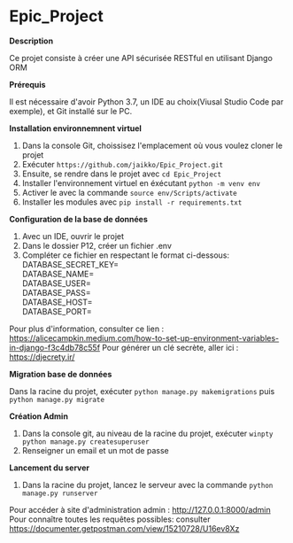 # Epic_Project

**Description** 

Ce projet consiste à créer une API sécurisée RESTful en utilisant Django ORM

**Prérequis**

Il est nécessaire d'avoir Python 3.7, un IDE au choix(Viusal Studio Code par exemple), et Git installé sur le PC.

**Installation environnemnent virtuel**

1. Dans la console Git, choissisez l'emplacement où vous voulez cloner le projet
2. Exécuter  ``` https://github.com/jaikko/Epic_Project.git ```
3. Ensuite, se rendre dans le projet avec ``` cd Epic_Project ```
4. Installer l'environnement virtuel en éxécutant ``` python -m venv env ```
5. Activer le avec la commande   ``` source env/Scripts/activate ```
6. Installer les modules avec  ```pip install -r requirements.txt ```

**Configuration de la base de données**
1. Avec un IDE, ouvrir le projet
2. Dans le dossier P12, créer un fichier .env
3. Compléter ce fichier en respectant le format ci-dessous:  
 DATABASE_SECRET_KEY=  
 DATABASE_NAME=  
 DATABASE_USER=  
 DATABASE_PASS=  
 DATABASE_HOST=  
 DATABASE_PORT=
 
Pour plus d'information, consulter ce lien : https://alicecampkin.medium.com/how-to-set-up-environment-variables-in-django-f3c4db78c55f
Pour générer un clé secrète, aller ici : https://djecrety.ir/
 
**Migration base de données**

Dans la racine du projet, exécuter ``` python manage.py makemigrations ``` puis ``` python manage.py migrate ```

**Création Admin**

1. Dans la console git, au niveau de la racine du projet, exécuter ``` winpty python manage.py createsuperuser ``` 
2. Renseigner un email et un mot de passe

**Lancement du server**

1. Dans la racine du projet, lancez le serveur avec la commande ```python manage.py runserver```

Pour accéder à site d'administration admin : http://127.0.0.1:8000/admin
Pour connaître toutes les requêtes possibles: consulter https://documenter.getpostman.com/view/15210728/U16ev8Xz

